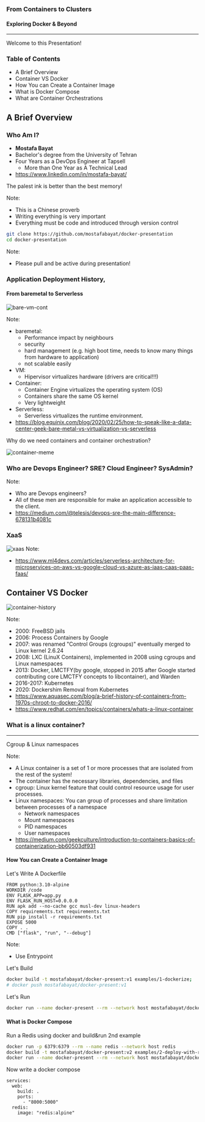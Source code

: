 [comment]: # (THEME = sky)
[comment]: # (CODE_THEME = base16/zenburn)
[comment]: # (markdown: { smartypants: true })
[comment]: # (controls: false)
[comment]: # (keyboard: true)


### From Containers to Clusters
#### Exploring Docker & Beyond
----
Welcome to this Presentation!

[comment]: # (!!!)

### Table of Contents

- A Brief Overview
- Container VS Docker
- How You can Create a Container Image
- What is Docker Compose
- What are Container Orchestrations

[comment]: # (!!!)

## A Brief Overview

[comment]: # (!!!)

### Who Am I?

- **Mostafa Bayat**
- Bachelor's degree from the University of Tehran
- Four Years as a DevOps Engineer at Tapsell
    - More than One Year as A Technical Lead
- https://www.linkedin.com/in/mostafa-bayat/

[comment]: # (!!!)

The palest ink is better than the best memory!

Note: 
- This is a Chinese proverb
- Writing everything is very important
- Everything must be code and introduced through version control

[comment]: # (|||)

```sh [1-2]
git clone https://github.com/mostafabayat/docker-presentation
cd docker-presentation
```
Note: 
- Please pull and be active during presentation!

[comment]: # (!!!)

### Application Deployment History,
#### From baremetal to Serverless

![bare-vm-cont](media/concepts/bare-vm-cont.png)

Note:
- baremetal:
    - Performance impact by neighbours
    - security
    - hard management (e.g. high boot time, needs to know many things from hardware to application)
    - not scalable easily
- VM:
    - Hipervisor virtualizes hardware (drivers are critical!!!)
- Container:
    - Container Engine virtualizes the operating system (OS)
    - Containers share the same OS kernel
    - Very lightweight
- Serverless:
    - Serverless virtualizes the runtime environment.
- https://blog.equinix.com/blog/2020/02/25/how-to-speak-like-a-data-center-geek-bare-metal-vs-virtualization-vs-serverless

[comment]: # (|||)

Why do we need containers and container orchestration?

![container-meme](media/concepts/container-meme.jpg)

[comment]: # (|||)

### Who are Devops Engineer? SRE? Cloud Engineer? SysAdmin?

Note:
- Who are Devops engineers?
- All of these men are responsible for make an application accessible to the client.
- https://medium.com/@telesis/devops-sre-the-main-difference-678131b4081c

[comment]: # (|||)

### XaaS 

![xaas](media/concepts/xaas.jpg)
Note:
- https://www.ml4devs.com/articles/serverless-architecture-for-microservices-on-aws-vs-google-cloud-vs-azure-as-iaas-caas-paas-faas/

[comment]: # (!!!)

## Container VS Docker

![container-history](media/concepts/container-history.jpg)

Note:
- 2000: FreeBSD jails
- 2006: Process Containers by Google
- 2007: was renamed "Control Groups (cgroups)" eventually merged to Linux kernel 2.6.24
- 2008: LXC (LinuX Containers), implemented in 2008 using cgroups and Linux namespaces
- 2013: Docker, LMCTFY(by google, stopped in 2015 after Google started contributing core LMCTFY concepts to libcontainer), and Warden
- 2016-2017: Kubernetes
- 2020: Dockershim Removal from Kubernetes 
- https://www.aquasec.com/blog/a-brief-history-of-containers-from-1970s-chroot-to-docker-2016/
- https://www.redhat.com/en/topics/containers/whats-a-linux-container

[comment]: # (|||)

### What is a linux container?
------
Cgroup & Linux namespaces

Note:
- A Linux container is a set of 1 or more processes that are isolated from the rest of the system!
- The container has the necessary libraries, dependencies, and files
- cgroup: Linux kernel feature that could control resource usage for user processes.
- Linux namespaces: You can group of processes and share limitation between processes of a namespace
    - Network namespaces
    - Mount namespaces
    - PID namespaces
    - User namespaces
- https://medium.com/geekculture/introduction-to-containers-basics-of-containerization-bb60503df931

[comment]: # (!!!)

#### How You can Create a Container Image

Let's Write A Dockerfile

``` [1|2|3-4|5|6|7|8|9|10]
FROM python:3.10-alpine
WORKDIR /code
ENV FLASK_APP=app.py
ENV FLASK_RUN_HOST=0.0.0.0
RUN apk add --no-cache gcc musl-dev linux-headers
COPY requirements.txt requirements.txt
RUN pip install -r requirements.txt
EXPOSE 5000
COPY . .
CMD ["flask", "run", "--debug"]
```
Note:
- Use Entrypoint

[comment]: # (|||)

Let's Build
```sh [1|2]
docker build -t mostafabayat/docker-present:v1 examples/1-dockerize;
# docker push mostafabayat/docker-present:v1
```

[comment]: # (|||)

Let's Run
```sh [1]
docker run --name docker-present --rm --network host mostafabayat/docker-present:v1
```

[comment]: # (!!!)

#### What is Docker Compose

Run a Redis using docker and build&run 2nd example
```sh [1|2|3]
docker run -p 6379:6379 --rm --name redis --network host redis
docker build -t mostafabayat/docker-present:v2 examples/2-deploy-with-redis;
docker run --name docker-present --rm --network host mostafabayat/docker-present:v2
```

[comment]: # (|||)

Now write a docker compose

```
services:
  web:
    build: .
    ports:
      - "8000:5000"
  redis:
    image: "redis:alpine"
```